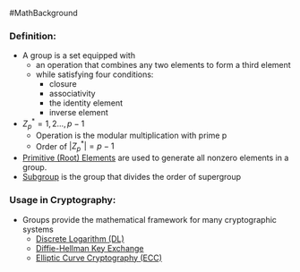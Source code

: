 #MathBackground 
### Definition:
- A group is a set equipped with 
	- an operation that combines any two elements to form a third element 
	- while satisfying four conditions: 
		- closure
		- associativity
		- the identity element
		- inverse element
- $Z_p^* = {1,2\dots,p-1}$ 
	- Operation is the modular multiplication with prime p
	- Order of $|Z_p^*|= p-1$
- [Primitive (Root) Elements](Primitive%20(Root)%20Elements.md) are used to generate all nonzero elements in a group.
- [Subgroup](Subgroup.md) is the group that divides the order of supergroup
### Usage in Cryptography:
- Groups provide the mathematical framework for many cryptographic systems
	- [Discrete Logarithm (DL)](Discrete%20Logarithm%20(DL).md)
	- [Diffie-Hellman Key Exchange](Diffie-Hellman%20Key%20Exchange.md)
	- [Elliptic Curve Cryptography (ECC)](Elliptic%20Curve%20Cryptography%20(ECC).md)
